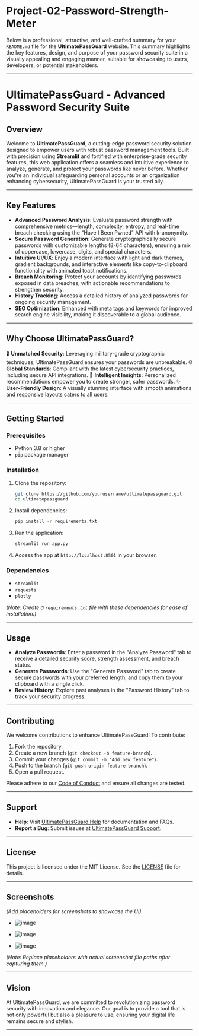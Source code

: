 # Project-02-Password-Strength-Meter
Below is a professional, attractive, and well-crafted summary for your `README.md` file for the **UltimatePassGuard** website. This summary highlights the key features, design, and purpose of your password security suite in a visually appealing and engaging manner, suitable for showcasing to users, developers, or potential stakeholders.

---

# UltimatePassGuard - Advanced Password Security Suite

## Overview

Welcome to **UltimatePassGuard**, a cutting-edge password security solution designed to empower users with robust password management tools. Built with precision using **Streamlit** and fortified with enterprise-grade security features, this web application offers a seamless and intuitive experience to analyze, generate, and protect your passwords like never before. Whether you're an individual safeguarding personal accounts or an organization enhancing cybersecurity, UltimatePassGuard is your trusted ally.

---

## Key Features

- **Advanced Password Analysis**: Evaluate password strength with comprehensive metrics—length, complexity, entropy, and real-time breach checking using the "Have I Been Pwned" API with k-anonymity.
- **Secure Password Generation**: Generate cryptographically secure passwords with customizable lengths (8-64 characters), ensuring a mix of uppercase, lowercase, digits, and special characters.
- **Intuitive UI/UX**: Enjoy a modern interface with light and dark themes, gradient backgrounds, and interactive elements like copy-to-clipboard functionality with animated toast notifications.
- **Breach Monitoring**: Protect your accounts by identifying passwords exposed in data breaches, with actionable recommendations to strengthen security.
- **History Tracking**: Access a detailed history of analyzed passwords for ongoing security management.
- **SEO Optimization**: Enhanced with meta tags and keywords for improved search engine visibility, making it discoverable to a global audience.

---

## Why Choose UltimatePassGuard?

🔒 **Unmatched Security**: Leveraging military-grade cryptographic techniques, UltimatePassGuard ensures your passwords are unbreakable.
🌐 **Global Standards**: Compliant with the latest cybersecurity practices, including secure API integrations.
🧠 **Intelligent Insights**: Personalized recommendations empower you to create stronger, safer passwords.
✨ **User-Friendly Design**: A visually stunning interface with smooth animations and responsive layouts caters to all users.

---

## Getting Started

### Prerequisites
- Python 3.8 or higher
- `pip` package manager

### Installation
1. Clone the repository:
   ```bash
   git clone https://github.com/yourusername/ultimatepassguard.git
   cd ultimatepassguard
   ```
2. Install dependencies:
   ```bash
   pip install -r requirements.txt
   ```
3. Run the application:
   ```bash
   streamlit run app.py
   ```
4. Access the app at `http://localhost:8501` in your browser.

### Dependencies
- `streamlit`
- `requests`
- `plotly`

*(Note: Create a `requirements.txt` file with these dependencies for ease of installation.)*

---

## Usage

- **Analyze Passwords**: Enter a password in the "Analyze Password" tab to receive a detailed security score, strength assessment, and breach status.
- **Generate Passwords**: Use the "Generate Password" tab to create secure passwords with your preferred length, and copy them to your clipboard with a single click.
- **Review History**: Explore past analyses in the "Password History" tab to track your security progress.

---

## Contributing

We welcome contributions to enhance UltimatePassGuard! To contribute:
1. Fork the repository.
2. Create a new branch (`git checkout -b feature-branch`).
3. Commit your changes (`git commit -m "Add new feature"`).
4. Push to the branch (`git push origin feature-branch`).
5. Open a pull request.

Please adhere to our [Code of Conduct](CODE_OF_CONDUCT.md) and ensure all changes are tested.

---

## Support

- **Help**: Visit [UltimatePassGuard Help](https://ultimatepassguard.example.com/help) for documentation and FAQs.
- **Report a Bug**: Submit issues at [UltimatePassGuard Support](https://ultimatepassguard.example.com/support).

---

## License

This project is licensed under the MIT License. See the [LICENSE](LICENSE.md) file for details.

---

## Screenshots

*(Add placeholders for screenshots to showcase the UI)*
- ![image](https://github.com/user-attachments/assets/1f132ffd-3fbd-4344-af75-addf7fba8878)

- ![image](https://github.com/user-attachments/assets/76cda723-6b0f-4f23-8383-b89aa9ee0285)

- ![image](https://github.com/user-attachments/assets/d3bd4ce9-9d07-4247-a675-578ba53334d0)


*(Note: Replace placeholders with actual screenshot file paths after capturing them.)*

---

## Vision

At UltimatePassGuard, we are committed to revolutionizing password security with innovation and elegance. Our goal is to provide a tool that is not only powerful but also a pleasure to use, ensuring your digital life remains secure and stylish.

---

